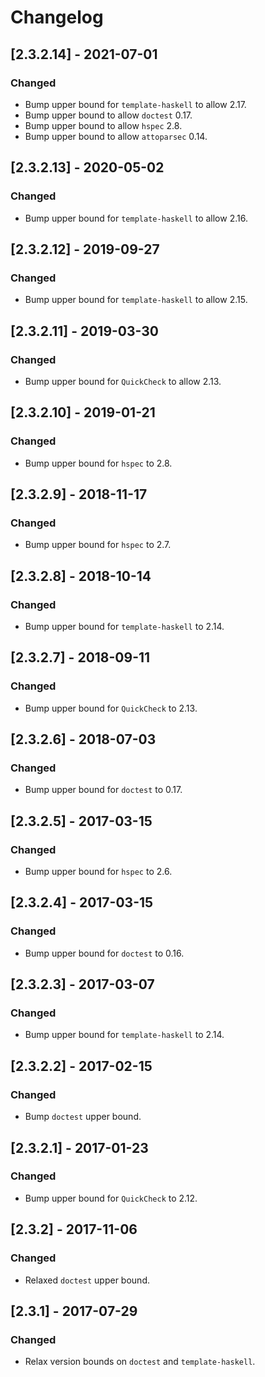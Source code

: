 # Changelog

## [2.3.2.14] - 2021-07-01

### Changed

- Bump upper bound for `template-haskell` to allow 2.17.
- Bump upper bound to allow `doctest` 0.17.
- Bump upper bound to allow `hspec` 2.8.
- Bump upper bound to allow `attoparsec` 0.14.

## [2.3.2.13] - 2020-05-02

### Changed

- Bump upper bound for `template-haskell` to allow 2.16.

## [2.3.2.12] - 2019-09-27

### Changed

- Bump upper bound for `template-haskell` to allow 2.15.

## [2.3.2.11] - 2019-03-30

### Changed

- Bump upper bound for `QuickCheck` to allow 2.13.

## [2.3.2.10] - 2019-01-21

### Changed

- Bump upper bound for `hspec` to 2.8.

## [2.3.2.9] - 2018-11-17

### Changed

- Bump upper bound for `hspec` to 2.7.

## [2.3.2.8] - 2018-10-14

### Changed

- Bump upper bound for `template-haskell` to 2.14.

## [2.3.2.7] - 2018-09-11

### Changed

- Bump upper bound for `QuickCheck` to 2.13.

## [2.3.2.6] - 2018-07-03

### Changed

- Bump upper bound for `doctest` to 0.17.

## [2.3.2.5] - 2017-03-15

### Changed

- Bump upper bound for `hspec` to 2.6.

## [2.3.2.4] - 2017-03-15

### Changed

- Bump upper bound for `doctest` to 0.16.

## [2.3.2.3] - 2017-03-07

### Changed

- Bump upper bound for `template-haskell` to 2.14.

## [2.3.2.2] - 2017-02-15

### Changed

- Bump `doctest` upper bound.

## [2.3.2.1] - 2017-01-23

### Changed

- Bump upper bound for `QuickCheck` to 2.12.

## [2.3.2] - 2017-11-06

### Changed

- Relaxed `doctest` upper bound.

## [2.3.1] - 2017-07-29

### Changed

- Relax version bounds on `doctest` and `template-haskell`.
